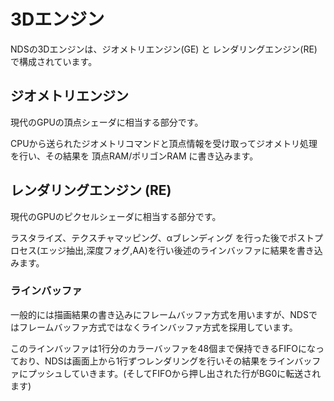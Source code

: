 # 3Dエンジン

NDSの3Dエンジンは、ジオメトリエンジン(GE) と レンダリングエンジン(RE) で構成されています。

## ジオメトリエンジン

現代のGPUの頂点シェーダに相当する部分です。

CPUから送られたジオメトリコマンドと頂点情報を受け取ってジオメトリ処理を行い、その結果を 頂点RAM/ポリゴンRAM に書き込みます。

## レンダリングエンジン (RE)

現代のGPUのピクセルシェーダに相当する部分です。

ラスタライズ、テクスチャマッピング、αブレンディング を行った後でポストプロセス(エッジ抽出,深度フォグ,AA)を行い後述のラインバッファに結果を書き込みます。

### ラインバッファ

一般的には描画結果の書き込みにフレームバッファ方式を用いますが、NDSではフレームバッファ方式ではなくラインバッファ方式を採用しています。

このラインバッファは1行分のカラーバッファを48個まで保持できるFIFOになっており、NDSは画面上から1行ずつレンダリングを行いその結果をラインバッファにプッシュしていきます。(そしてFIFOから押し出された行がBG0に転送されます)


